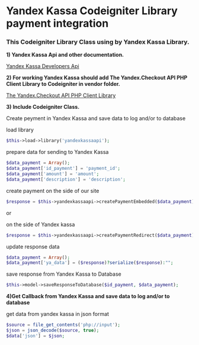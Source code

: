 # Yandex Kassa Codeigniter Library payment integration

### This Codeigniter Library Class using by Yandex Kassa Library. 

**1) Yandex Kassa Api and other documentation.**

[Yandex Kassa Developers Api](https://kassa.yandex.ru/developers/api)

**2) For working Yandex Kassa should add The Yandex.Checkout API PHP Client Library to Codeigniter in vendor folder.**

[The Yandex.Checkout API PHP Client Library](https://github.com/yandex-money/yandex-checkout-sdk-php.git)

**3) Include Codeigniter Class.**

  Create peyment in Yandex Kassa and save data to log and/or to database

  load library
  ```php
  $this->load->library('yandexkassaapi');
  ```

  prepare data for sending to Yandex Kassa
  ```php
  $data_payment = Array();
  $data_payment['id_payment'] = 'payment_id';
  $data_payment['amount'] = 'amount';
  $data_payment['description'] = 'description';
  ```

  create payment
  on the side of our site
  ```php
  $response = $this->yandexkassaapi->createPaymentEmbedded($data_payment);
  ```

  or

  on the side of Yandex kassa
  ```php
  $response = $this->yandexkassaapi->createPaymentRedirect($data_payment);
  ```
  
  update response data
  ```php
  $data_payment = Array();
  $data_payment['ya_data'] = ($response)?serialize($response):"";
  ```

  save response from Yandex Kassa to Database
  ```php
  $this->model->saveResponseToDatabase($id_payment, $data_payment);
  ```

**4)Get Callback from Yandex Kassa and save data to log and/or to database**
  
  get data from yandex kassa in json format
  ```php
  $source = file_get_contents('php://input');
  $json = json_decode($source, true);
  $data['json'] = $json;
  ```
